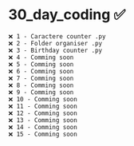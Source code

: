 # 30_day_coding ✅

    ❌ 1 - Caractere counter .py
    ❌ 2 - Folder organiser .py
    ❌ 3 - Birthday counter .py
    ❌ 4 - Comming soon
    ❌ 5 - Comming soon
    ❌ 6 - Comming soon
    ❌ 7 - Comming soon
    ❌ 8 - Comming soon
    ❌ 9 - Comming soon
    ❌ 10 - Comming soon
    ❌ 11 - Comming soon
    ❌ 12 - Comming soon
    ❌ 13 - Comming soon
    ❌ 14 - Comming soon
    ❌ 15 - Comming soon
    
